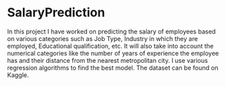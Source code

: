 # SalaryPrediction
In this project I have worked on predicting the salary of employees based on various categories such as Job Type, Industry in which they are employed, Educational qualification, etc. It will also take into account the numerical categories like the number of years of experience the employee has and their distance from the nearest metropolitan city. I use various regression algorithms to find the best model. The dataset can be found on Kaggle.
